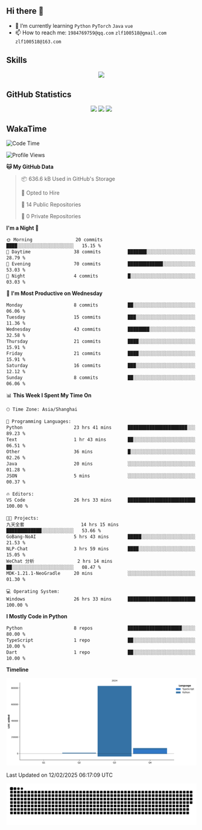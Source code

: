## Hi there 👋

- 🌱 I’m currently learning `Python` `PyTorch` `Java` `vue`
- 📫 How to reach me: `1984769759@qq.com` `zlf100518@gmail.com` `zlf100518@163.com`

## Skills
<div align="center"> <img src="https://skillicons.dev/icons?i=python,linux,git,github,html,css,js,ts" /> </div>

## GitHub Statistics

<div align="center">
  <img src="https://github-readme-stats.vercel.app/api?username=CloudSwordSage&show_icons=true&theme=tokyonight" />
  <img src="https://github-readme-stats.vercel.app/api/top-langs/?username=CloudSwordSage&show_icons=true&theme=tokyonight" />
  <img src="https://github-readme-activity-graph.vercel.app/graph?username=CloudSwordSage&theme=xcode" />
</div>

## WakaTime

<!--START_SECTION:waka-->
![Code Time](http://img.shields.io/badge/Code%20Time-392%20hrs%2050%20mins-blue)

![Profile Views](http://img.shields.io/badge/Profile%20Views-0-blue)

**🐱 My GitHub Data** 

> 📦 636.6 kB Used in GitHub's Storage 
 > 
> 💼 Opted to Hire
 > 
> 📜 14 Public Repositories 
 > 
> 🔑 0 Private Repositories 
 > 
**I'm a Night 🦉** 

```text
🌞 Morning                20 commits          ████░░░░░░░░░░░░░░░░░░░░░   15.15 % 
🌆 Daytime                38 commits          ███████░░░░░░░░░░░░░░░░░░   28.79 % 
🌃 Evening                70 commits          █████████████░░░░░░░░░░░░   53.03 % 
🌙 Night                  4 commits           █░░░░░░░░░░░░░░░░░░░░░░░░   03.03 % 
```
📅 **I'm Most Productive on Wednesday** 

```text
Monday                   8 commits           ██░░░░░░░░░░░░░░░░░░░░░░░   06.06 % 
Tuesday                  15 commits          ███░░░░░░░░░░░░░░░░░░░░░░   11.36 % 
Wednesday                43 commits          ████████░░░░░░░░░░░░░░░░░   32.58 % 
Thursday                 21 commits          ████░░░░░░░░░░░░░░░░░░░░░   15.91 % 
Friday                   21 commits          ████░░░░░░░░░░░░░░░░░░░░░   15.91 % 
Saturday                 16 commits          ███░░░░░░░░░░░░░░░░░░░░░░   12.12 % 
Sunday                   8 commits           ██░░░░░░░░░░░░░░░░░░░░░░░   06.06 % 
```


📊 **This Week I Spent My Time On** 

```text
🕑︎ Time Zone: Asia/Shanghai

💬 Programming Languages: 
Python                   23 hrs 41 mins      ██████████████████████░░░   89.23 % 
Text                     1 hr 43 mins        ██░░░░░░░░░░░░░░░░░░░░░░░   06.51 % 
Other                    36 mins             █░░░░░░░░░░░░░░░░░░░░░░░░   02.26 % 
Java                     20 mins             ░░░░░░░░░░░░░░░░░░░░░░░░░   01.28 % 
JSON                     5 mins              ░░░░░░░░░░░░░░░░░░░░░░░░░   00.37 % 

🔥 Editors: 
VS Code                  26 hrs 33 mins      █████████████████████████   100.00 % 

🐱‍💻 Projects: 
九天全套                     14 hrs 15 mins      █████████████░░░░░░░░░░░░   53.66 % 
GoBang-NoAI              5 hrs 43 mins       █████░░░░░░░░░░░░░░░░░░░░   21.53 % 
NLP-Chat                 3 hrs 59 mins       ████░░░░░░░░░░░░░░░░░░░░░   15.05 % 
WeChat 分析                2 hrs 14 mins       ██░░░░░░░░░░░░░░░░░░░░░░░   08.47 % 
MDK-1.21.1-NeoGradle     20 mins             ░░░░░░░░░░░░░░░░░░░░░░░░░   01.30 % 

💻 Operating System: 
Windows                  26 hrs 33 mins      █████████████████████████   100.00 % 
```

**I Mostly Code in Python** 

```text
Python                   8 repos             ████████████████████░░░░░   80.00 % 
TypeScript               1 repo              ██░░░░░░░░░░░░░░░░░░░░░░░   10.00 % 
Dart                     1 repo              ██░░░░░░░░░░░░░░░░░░░░░░░   10.00 % 
```



**Timeline**

![Lines of Code chart](https://raw.githubusercontent.com/CloudSwordSage/CloudSwordSage/main/assets/bar_graph.png)


 Last Updated on 12/02/2025 06:17:09 UTC
<!--END_SECTION:waka-->

<div align="center"><img src="./assets/github-snake-dark.svg" /></div>
